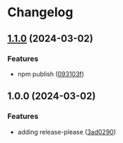# Changelog

## [1.1.0](https://github.com/andrepav1/execution-deps-ts/compare/v1.0.0...v1.1.0) (2024-03-02)


### Features

* npm publish ([093103f](https://github.com/andrepav1/execution-deps-ts/commit/093103f9042769fa05716f632d5797bedfd3eb8c))

## 1.0.0 (2024-03-02)


### Features

* adding release-please ([3ad0290](https://github.com/andrepav1/execution-deps-ts/commit/3ad0290cae00cf83af2e83ce9243cc59dc0f258b))
